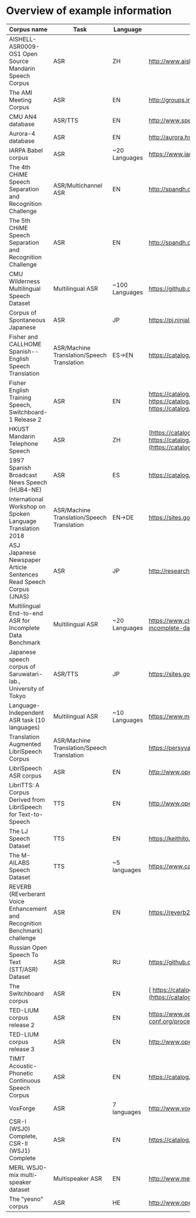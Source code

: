 # Overview of example information 

| Corpus name                                                  | Task                                       | Language       | URL                                                          | Note                          |
| ------------------------------------------------------------ | ------------------------------------------ | -------------- | ------------------------------------------------------------ | ----------------------------- |
| AISHELL-ASR0009-OS1 Open Source Mandarin Speech Corpus       | ASR                                        | ZH             | http://www.aishelltech.com/kysjcp                            |                               |
| The AMI Meeting Corpus                                       | ASR                                        | EN             | http://groups.inf.ed.ac.uk/ami/corpus/                       |                               |
| CMU AN4 database                                             | ASR/TTS                                    | EN             | http://www.speech.cs.cmu.edu/databases/an4/                  |                               |
| Aurora-4 database                                            | ASR                                        | EN             | http://aurora.hsnr.de/aurora-4.html                          |                               |
| IARPA Babel corpus                                           | ASR                                        | ~20 Languages  | https://www.iarpa.gov/index.php/research-programs/babel      |                               |
| The 4th CHiME Speech Separation and Recognition Challenge    | ASR/Multichannel ASR                       | EN             | http://spandh.dcs.shef.ac.uk/chime_challenge/chime2016/      |                               |
| The 5th CHiME Speech Separation and Recognition Challenge    | ASR                                        | EN             | http://spandh.dcs.shef.ac.uk/chime_challenge/                |                               |
| CMU Wilderness Multilingual Speech Dataset                   | Multilingual ASR                           | ~100 Languages | https://github.com/festvox/datasets-CMU_Wilderness           |                               |
| Corpus of Spontaneous Japanese                               | ASR                                        | JP             | https://pj.ninjal.ac.jp/corpus_center/csj/en/                |                               |
| Fisher and CALLHOME Spanish--English Speech Translation      | ASR/Machine Translation/Speech Translation | ES->EN         | https://catalog.ldc.upenn.edu/LDC2014T23                     |                               |
| Fisher English Training Speech, Switchboard-1 Release 2      | ASR                                        | EN             | https://catalog.ldc.upenn.edu/LDC2004S13, https://catalog.ldc.upenn.edu/LDC2005S13, https://catalog.ldc.upenn.edu/LDC97S62 |                               |
| HKUST Mandarin Telephone Speech                              | ASR                                        | ZH             | [https://catalog.ldc.upenn.edu/LDC2005S15, https://catalog.ldc.upenn.edu/LDC2005T32](https://catalog.ldc.upenn.edu/LDC2005S15) |                               |
| 1997 Spanish Broadcast News Speech (HUB4-NE)                 | ASR                                        | ES             | https://catalog.ldc.upenn.edu/LDC98S74, https://catalog.ldc.upenn.edu/LDC98T29 |                               |
| International Workshop on Spoken Language Translation 2018   | ASR/Machine Translation/Speech Translation | EN->DE         | https://sites.google.com/site/iwsltevaluation2018/Lectures-task |                               |
| ASJ Japanese Newspaper Article Sentences Read Speech Corpus (JNAS) | ASR                                        | JP             | http://research.nii.ac.jp/src/JNAS.html                      |                               |
| Multilingual End-to-end ASR for Incomplete Data Benchmark    | Multilingual ASR                           | ~20 Languages  | https://www.clsp.jhu.edu/workshops/18-workshop/multilingual-end-end-asr-incomplete-data/ | babel+                        |
| Japanese speech corpus of Saruwatari-lab., University of Tokyo | ASR/TTS                                    | JP             | https://sites.google.com/site/shinnosuketakamichi/publication/jsut |                               |
| Language-Independent ASR task (10 languages)                 | Multilingual ASR                           | ~10 Languages  | https://www.merl.com/publications/docs/TR2017-182.pdf        | csj+hkust+voxforge(7lang)+wsj |
| Translation Augmented LibriSpeech Corpus                     | ASR/Machine Translation/Speech Translation |                | https://persyval-platform.univ-grenoble-alpes.fr/DS91/detaildataset |                               |
| LibriSpeech ASR corpus                                       | ASR                                        | EN             | http://www.openslr.org/12                                    |                               |
| LibriTTS: A Corpus Derived from LibriSpeech for Text-to-Speech | TTS                                        | EN             | http://www.openslr.org/60/                                   |                               |
| The LJ Speech Dataset                                        | TTS                                        | EN             | https://keithito.com/LJ-Speech-Dataset/                      |                               |
| The M-AILABS Speech Dataset                                  | TTS                                        | ~5 languages   | https://www.caito.de/2019/01/the-m-ailabs-speech-dataset/    |                               |
| REVERB (REverberant Voice Enhancement and Recognition Benchmark) challenge | ASR                                        | EN             | https://reverb2014.dereverberation.com/                      |                               |
| Russian Open Speech To Text (STT/ASR) Dataset                | ASR                                        | RU             | https://github.com/snakers4/open_stt                         |                               |
| The Switchboard corpus                                       | ASR                                        | EN             | [ https://catalog.ldc.upenn.edu/LDC97S62](https://catalog.ldc.upenn.edu/LDC97S62) |                               |
| TED-LIUM corpus release 2                                    | ASR                                        | EN             | https://www.openslr.org/19/, http://www.lrec-conf.org/proceedings/lrec2014/pdf/1104_Paper.pdf |                               |
| TED-LIUM corpus release 3                                    | ASR                                        | EN             | http://www.openslr.org/51/, https://arxiv.org/pdf/1805.04699 |                               |
| TIMIT Acoustic-Phonetic Continuous Speech Corpus             | ASR                                        | EN             | https://catalog.ldc.upenn.edu/LDC93S1                        |                               |
| VoxForge                                                     | ASR                                        | 7 languages    | http://www.voxforge.org/                                     |                               |
| CSR-I (WSJ0) Complete, CSR-II (WSJ1) Complete                | ASR                                        | EN             | https://catalog.ldc.upenn.edu/LDC93S6A,https://catalog.ldc.upenn.edu/LDC94S13A |                               |
| MERL WSJ0-mix multi-speaker dataset                          | Multispeaker ASR                           | EN             | http://www.merl.com/demos/deep-clustering                    |                               |
| The "yesno" corpus                                           | ASR                                        | HE             | http://www.openslr.org/1                                     |                               |
